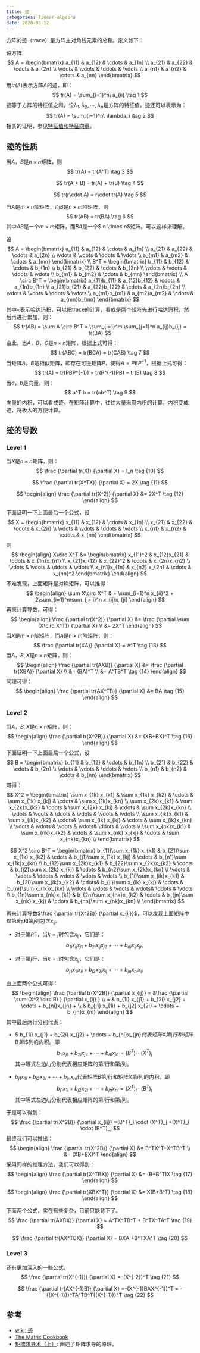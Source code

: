 ```yaml
---
title: 迹
categories: linear-algebra
date: 2020-08-12
---
```


方阵的迹（trace）是方阵主对角线元素的总和。定义如下：

设方阵
$$
A = \begin{bmatrix} 
a_{11} & a_{12} & \cdots & a_{1n} \\
a_{21} & a_{22} & \cdots & a_{2n}  \\
\vdots & \vdots  & \ddots & \vdots \\
a_{n1} & a_{n2} & \cdots & a_{nn}  
\end{bmatrix}
$$
用$tr(A)$表示方阵$A$的迹，即：
$$
tr(A) = \sum_{i=1}^n\ a_{ii}  \tag 1
$$
迹等于方阵的特征值之和，设$\lambda_1, \lambda_2,  \cdots, \lambda_n$是方阵的特征值，迹还可以表示为：
$$
tr(A) =  \sum_{i=1}^n\ \lambda_i  \tag 2
$$
相关的证明，参见[特征值和特征向量](https://eipi10.cn/linear-algebra/2019/12/07/eigenvalue_and_eigenvector/)。

## 迹的性质

当$A，B$是$n\times n$矩阵，则
$$
tr(A) = tr(A^T)  \tag 3
$$

$$
tr(A + B) = tr(A) + tr(B) \tag 4
$$

$$
tr(r\cdot A) = r\cdot tr(A)  \tag 5
$$

当$A$是$m\times n$阶矩阵，而$B$是$n \times m$阶矩阵，则
$$
tr(AB) = tr(BA)  \tag 6
$$
其中$AB$是一个$m \times m$矩阵，而$BA$是一个$ n \times  n$矩阵。可以这样来理解。

设
$$
A = \begin{bmatrix} 
a_{11} & a_{12} & \cdots & a_{1n} \\
a_{21} & a_{22} & \cdots & a_{2n}  \\
\vdots & \vdots  & \ddots & \vdots \\
a_{m1} & a_{m2} & \cdots & a_{mn}  
\end{bmatrix} \\
 B^T = \begin{bmatrix} 
b_{11} & b_{12} & \cdots & b_{1n} \\
b_{21} & b_{22} & \cdots & b_{2n}  \\
\vdots & \vdots  & \ddots & \vdots \\
b_{m1} & b_{m2} & \cdots & b_{mn}  
\end{bmatrix} \\
 A \circ B^T = \begin{bmatrix} 
a_{11}b_{11} & a_{12}b_{12} & \cdots & a_{1n}b_{1n} \\
a_{21}b_{21} & a_{22}b_{22} & \cdots & a_{2n}b_{2n}  \\
\vdots & \vdots  & \ddots & \vdots \\
a_{m1}b_{m1} & a_{m2}a_{m2} & \cdots & a_{mn}b_{mn}  
\end{bmatrix}
$$
其中$\circ$表示[哈达玛积](https://baike.baidu.com/item/%E5%93%88%E8%BE%BE%E7%8E%9B%E7%A7%AF)，可以把trace的计算，看成是两个矩阵先进行哈达玛积，然后再进行累加，则：
$$
tr(AB)  = \sum A \circ B^T = \sum_{i=1}^m \sum_{j=1}^n a_{ij}b_{ij} =   tr(BA)
$$
由此，当$A，B，C$是$n\times n$矩阵，根据上式可得：
$$
tr(ABC) = tr(BCA) = tr(CAB) \tag 7
$$
当矩阵$A， B$是相似矩阵，即存在可逆矩阵$P$，使得$A = PBP^{-1}$，根据上式可得：
$$
tr(A) = tr(PBP^{-1}) = tr(P^{-1}PB) = tr(B)  \tag 8
$$
当$a，b$是向量，则：
$$
a^T b = tr(ab^T)  \tag 9
$$
向量的内积，可以看成迹。在矩阵计算中，往往大量采用内积的计算，内积变成迹，将极大的方便计算。

## 迹的导数

### Level 1

当$X$是$n\times n$矩阵，则：
$$
\frac {\partial tr(X)} {\partial X} = I_n \tag {10}
$$

$$
\frac {\partial tr(X^TX)} {\partial X} = 2X  \tag {11}
$$

$$
\begin{align}
\frac {\partial tr(X^2)} {\partial X} &= 2X^T  \tag {12}
\end{align}
$$

下面证明一下上面最后一个公式，设
$$
X = \begin{bmatrix} 
x_{11} & x_{12} & \cdots & x_{1n} \\
x_{21} & x_{22} & \cdots & x_{2n}  \\
\vdots & \vdots  & \ddots & \vdots \\
x_{n1} & x_{n2} & \cdots & x_{nn}  
\end{bmatrix}
$$
则
$$
\begin{align}
X\circ X^T &= \begin{bmatrix} 
x_{11}^2 & x_{12}x_{21} & \cdots & x_{1n}x_{n1} \\
x_{21}x_{12} & x_{22}^2 & \cdots & x_{2n}x_{n2}  \\
\vdots & \vdots  & \ddots & \vdots \\
x_{n1}x_{1n} & x_{n2} x_{2n} & \cdots & x_{nn}^2 
\end{bmatrix}
\end{align}
$$
不难发现，上面矩阵是对称矩阵，可以推得：
$$
\begin{align}
\sum X\circ X^T & = \sum_{i=1}^n x_{ii}^2 + 2\sum_{i=1}^n\sum_{j> i}^n x_{ij}x_{ji}
\end{align}
$$
再来计算导数，可得：
$$
\begin{align}
\frac {\partial tr(X^2)} {\partial X} &= \frac {\partial \sum (X\circ X^T)} {\partial X} \\ &= 2X^T
\end{align}
$$
当$X$是$m\times n$阶矩阵，而$A$是$n \times m$阶矩阵，则：
$$
\frac {\partial tr(XA)} {\partial X}  = A^T  \tag {13}
$$
当$A，B, X$是$n\times n$矩阵，则：
$$
\begin{align}
\frac {\partial tr(AXB)} {\partial X}  &= \frac {\partial tr(XBA)} {\partial X} 
\\ &= (BA)^T
\\ &= A^TB^T
\tag {14}
\end{align}
$$
同理可得：
$$
\begin{align}
\frac {\partial tr(AX^TB)} {\partial X}  &= BA
\tag {15}
\end{align}
$$

### Level 2

当$A，B, X$是$n\times n$矩阵，则：
$$
\begin{align}
\frac {\partial tr(X^2B)} {\partial X} &= (XB+BX)^T  \tag {16}
\end{align}
$$
下面证明一下上面最后一个公式，设
$$
B = \begin{bmatrix} 
b_{11} & b_{12} & \cdots & b_{1n} \\
b_{21} & b_{22} & \cdots & b_{2n}  \\
\vdots & \vdots  & \ddots & \vdots \\
b_{n1} & b_{n2} & \cdots & b_{nn}  
\end{bmatrix}
$$
可得：
$$
X^2 = \begin{bmatrix} 
\sum x_{1k} x_{k1} &   \sum x_{1k} x_{k2}  & \cdots & \sum x_{1k} x_{kj}  & \cdots & \sum x_{1k}x_{kn} \\
\sum x_{2k}x_{k1} & \sum x_{2k}x_{k2} & \cdots & \sum x_{2k} x_{kj} & \cdots  & \sum x_{2k}x_{kn}  \\
\vdots & \vdots  & \ddots & \vdots & \vdots & \vdots \\
\sum x_{ik}x_{k1} & \sum x_{ik}x_{k2} & \cdots& \sum x_{ik} x_{kj} & \cdots & \sum x_{ik}x_{kn}  \\
\vdots & \vdots & \vdots & \vdots& \ddots & \vdots \\
\sum x_{nk}x_{k1} & \sum x_{nk}x_{k2}  &  \cdots & \sum x_{nk} x_{kj} &  \cdots  & \sum x_{nk}x_{kn}  \\
\end{bmatrix}
$$

$$
X^2 \circ B^T  = \begin{bmatrix} 
b_{11}\sum x_{1k} x_{k1} &   b_{21}\sum x_{1k} x_{k2}  & \cdots & b_{j1}\sum x_{1k} x_{kj}  & \cdots & b_{n1}\sum x_{1k}x_{kn} \\
b_{12}\sum x_{2k}x_{k1} & b_{22}\sum x_{2k}x_{k2} & \cdots & b_{j2}\sum x_{2k} x_{kj} & \cdots  & b_{n2}\sum x_{2k}x_{kn}  \\
\vdots & \vdots  & \ddots & \vdots & \vdots & \vdots \\
b_{1i}\sum x_{ik}x_{k1} & b_{2i}\sum x_{ik}x_{k2} & \cdots& b_{ji}\sum x_{ik} x_{kj} & \cdots & b_{ni}\sum x_{ik}x_{kn}  \\
\vdots & \vdots & \vdots & \vdots& \ddots & \vdots \\
b_{1n}\sum x_{nk}x_{k1} & b_{2n}\sum x_{nk}x_{k2}  &  \cdots & b_{jn}\sum x_{nk} x_{kj} &  \cdots  & b_{nn}\sum x_{nk}x_{kn}  \\
\end{bmatrix}
$$

再来计算导数$\frac {\partial tr(X^2B)} {\partial x_{ij}}$，可以发现上面矩阵中仅第$i$行和第$j$列包含$x_{ij}$。

- 对于第$i$行，当$k=j$时包含$x_{ij}$，它们是：
  $$
  b_{1i}x_{ij} x_{j1} + b_{2i}x_{ij} x_{j2} + \cdots +  b_{ni}x_{ij}x_{jn}
  $$

- 对于第j行，当$k=i$时包含$x_{ij}$，它们是：
  $$
  b_{j1} x_{1i}x_{ij} + b_{j2} x_{2i}x_{ij} + \cdots +  b_{jn}x_{ni}x_{ij}
  $$

由上面两个公式可得：
$$
\begin{align}
\frac {\partial tr(X^2B)} {\partial x_{ij}}  = &\frac {\partial \sum (X^2 \circ B) } {\partial x_{ij} }
\\ = & b_{1i} x_{j1} + b_{2i} x_{j2} + \cdots +  b_{ni}x_{jn} + 
\\ &
b_{j1} x_{1i} + b_{j2} x_{2i} + \cdots +  b_{jn}x_{ni}
\end{align}
$$
其中最后两行分别代表：

- $ b_{1i} x_{j1} + b_{2i} x_{j2} + \cdots +  b_{ni}x_{jn}$代表矩阵$X$第$j$行和矩阵$B$第$i$列的内积。即
  $$
  b_{1i} x_{j1} + b_{2i} x_{j2} + \cdots +  b_{ni}x_{jn} =(B^T)_i \cdot (X^T)_j
  $$
  其中等式左边$i, j$分别代表相应矩阵的第$i$行和第$j$列。

- $b_{j1} x_{1i} + b_{j2} x_{2i} + \cdots +  b_{jn}x_{ni}$代表矩阵$B$第$j$行和矩阵$X$第$i$列的内积。即
  $$
  b_{j1} x_{1i} + b_{j2} x_{2i} + \cdots +  b_{jn}x_{ni} =(X^T)_i \cdot (B^T)_j
  $$
  其中等式左边$i, j$分别代表相应矩阵的第$i$行和第$j$列。

于是可以得到：
$$
\frac {\partial tr(X^2B)} {\partial x_{ij}}  =(B^T)_i \cdot (X^T)_j +(X^T)_i \cdot (B^T)_j
$$
最终我们可以推出：
$$
\begin{align}
\frac {\partial tr(X^2B)} {\partial X} &= B^TX^T+X^TB^T
\\ &= (XB+BX)^T 
\end{align}
$$
采用同样的推理方法，我们可以得到：
$$
\begin{align}
\frac {\partial tr(X^TBX)} {\partial X}  &= (B+B^T)X   \tag {17}
\end{align}
$$

$$
\begin{align}
\frac {\partial tr(XBX^T)} {\partial X}  &= X(B+B^T)   \tag {18}
\end{align}
$$

下面两个公式，实在有些复杂，目前只能背下了。
$$
\frac {\partial tr(AXBX)} {\partial X}  =  A^TX^TB^T + B^TX^TA^T \tag {19}
$$

$$
\frac {\partial tr(AX^TBX)} {\partial X}  =   BXA +B^TXA^T \tag {20}
$$

### Level 3

还有更加深入的一些公式。
$$
\frac {\partial tr(X^{-1})} {\partial X} =-(X^{-2})^T \tag {21}
$$

$$
\frac {\partial tr(AX^{-1}B)} {\partial X} =-(X^{-1}BAX^{-1})^T = -{(X^{-1})}^TA^TB^T{(X^{-1})}^T  \tag {22}
$$

## 参考

- [wiki: 迹](https://zh.wikipedia.org/wiki/%E8%B7%A1)
- [The Matrix Cookbook](https://www.math.uwaterloo.ca/~hwolkowi/matrixcookbook.pdf)
- [矩阵求导术（上）](https://zhuanlan.zhihu.com/p/24709748): 阐述了矩阵求导的原理。

